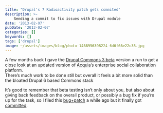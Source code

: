 ```yaml
---
title: "Drupal's 7 Radioactivity patch gets commited"
description: >-
    Sending a commit to fix issues with Drupal module
date: '2013-02-07'
pubDate: '2013-02-07'
categories: []
keywords: []
tags: ['drupal']
image: ~/assets/images/blog/photo-1468956398224-6d6f66e22c35.jpg
---
```


A few months back I gave the  [Drupal Commons 3 beta](https://web.archive.org/web/20140703092420/http://drupal.org/project/commons) version a run to get a close look at an updated version of  [Acquia](https://web.archive.org/web/20140703092420/http://enginx.com/blog/drupals-7-radioactivity-patch-gets-commited/acquia.com)‘s enterprise social collaboration platform.  
There’s much work to be done still but overall it feels a bit more solid than the bloated Drupal 6 based Commons stack

It’s good to remember that beta testing isn’t only about you, but also about giving back feedback on the overall product, or possibly a bug fix if you’re up for the task, so I filed this  [bug+patch](https://web.archive.org/web/20140703092420/http://drupal.org/node/1816252) a while ago but it finally got  [committed](https://web.archive.org/web/20140703092420/http://drupalcode.org/project/radioactivity.git/commit/aee21db).